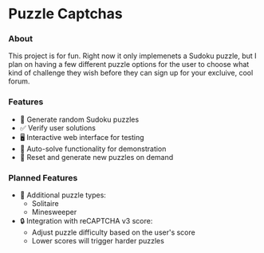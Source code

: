 # Puzzle Captchas

###  About

This project is for fun. Right now it only implemenets a Sudoku puzzle, but I plan on
having a few different puzzle options for the user to choose what kind of challenge
they wish before they can sign up for your excluive, cool forum.

### Features

- 🔢 Generate random Sudoku puzzles
- ✅ Verify user solutions
- 🖥️ Interactive web interface for testing
- 🤖 Auto-solve functionality for demonstration
- 🔄 Reset and generate new puzzles on demand


### Planned Features

- 🧩 Additional puzzle types:
  - Solitaire
  - Minesweeper
- 🔒 Integration with reCAPTCHA v3 score:
  - Adjust puzzle difficulty based on the user's score
  - Lower scores will trigger harder puzzles
